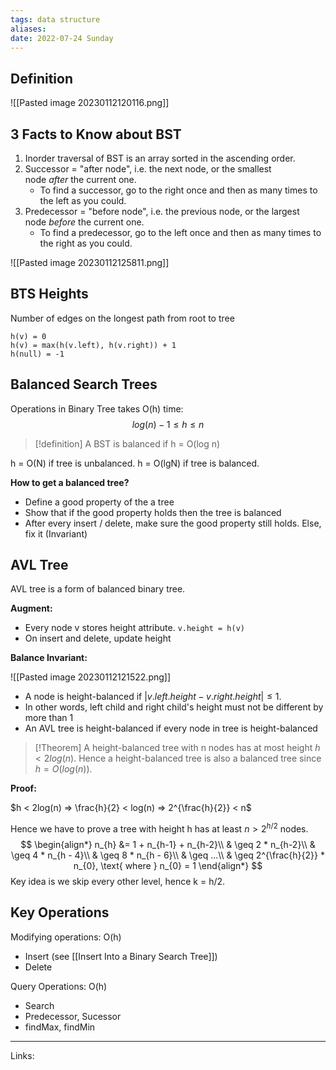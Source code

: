 ```yaml
---
tags: data structure
aliases: 
date: 2022-07-24 Sunday
---
```


## Definition

![[Pasted image 20230112120116.png]]


## 3 Facts to Know about BST

1.  Inorder traversal of BST is an array sorted in the ascending order.
2. Successor = "after node", i.e. the next node, or the smallest node _after_ the current one.
	- To find a successor, go to the right once and then as many times to the left as you could.
3. Predecessor = "before node", i.e. the previous node, or the largest node _before_ the current one.
	- To find a predecessor, go to the left once and then as many times to the right as you could.

![[Pasted image 20230112125811.png]]


## BTS Heights

Number of edges on the longest path from root to tree

```
h(v) = 0
h(v) = max(h(v.left), h(v.right)) + 1
h(null) = -1
```

## Balanced Search Trees

Operations in Binary Tree takes O(h) time:$$log(n) - 1 \leq h \leq n$$
> [!definition]
> A BST is balanced if h = O(log n)

h = O(N) if tree is unbalanced.
h = O(lgN) if tree is balanced. 

**How to get a balanced tree?**
- Define a good property of the a tree
- Show that if the good property holds then the tree is balanced
- After every insert / delete, make sure the good property still holds. Else, fix it (Invariant)


## AVL Tree

AVL tree is a form of balanced binary tree.

**Augment:** 
- Every node v stores height attribute. `v.height = h(v)`
- On insert and delete, update height

**Balance Invariant:**

![[Pasted image 20230112121522.png]]
- A node is height-balanced if $|v.left.height - v.right.height| \leq 1$. 
- In other words, left child and right child's height must not be different by more than 1
- An AVL tree is height-balanced if every node in tree is height-balanced

>[!Theorem]
> A height-balanced tree with n nodes has at most height $h < 2log(n)$.
> Hence a height-balanced tree is also a balanced tree since $h = O(log(n))$.

**Proof:**

$h < 2log(n) ⇒ \frac{h}{2} < log(n) ⇒ 2^{\frac{h}{2}} < n$

Hence we have to prove a tree with height h has at least $n > 2^{h/2}$ nodes.
$$
\begin{align*}
n_{h} &= 1 + n_{h-1} + n_{h-2}\\
& \geq 2 * n_{h-2}\\
& \geq 4 * n_{h - 4}\\
& \geq 8 * n_{h - 6}\\
& \geq ...\\
& \geq 2^{\frac{h}{2}} * n_{0}, \text{ where } n_{0} = 1 
\end{align*}
$$
Key idea is we skip every other level, hence k = h/2.


## Key Operations

Modifying operations: O(h)
- Insert (see [[Insert Into a Binary Search Tree]])
- Delete

Query Operations: O(h)
- Search
- Predecessor, Sucessor
- findMax, findMin





---
Links: 
